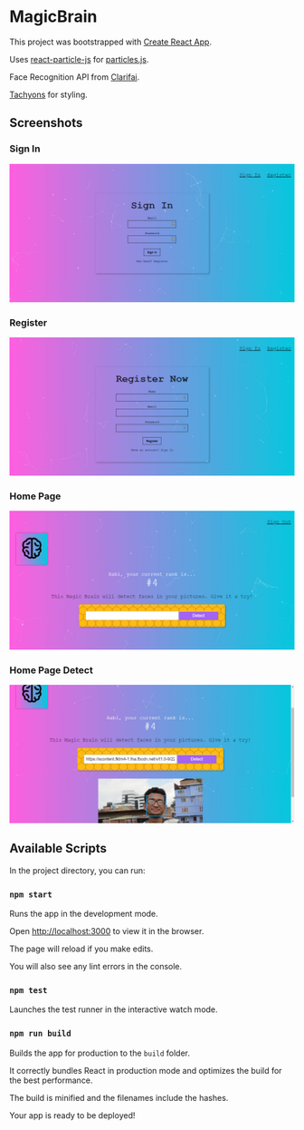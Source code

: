 # MagicBrain

This project was bootstrapped with [Create React App](https://github.com/facebookincubator/create-react-app).

Uses [react-particle-js](https://www.npmjs.com/package/react-particles-js) for [particles.js](https://vincentgarreau.com/particles.js/).

Face Recognition API from [Clarifai](https://www.clarifai.com/).

[Tachyons](http://tachyons.io) for styling.

## Screenshots

### Sign In

![Sign In](front-end/screenshots/magicbrain1.jpg)

### Register

![Register](front-end/screenshots/magicbrain2.jpg)

### Home Page

![Home](front-end/screenshots/magicbrain3.jpg)

### Home Page Detect

![Home detect](front-end/screenshots/magicbrain4.jpg)

## Available Scripts

In the project directory, you can run:

### `npm start`

Runs the app in the development mode.

Open [http://localhost:3000](http://localhost:3000) to view it in the browser.

The page will reload if you make edits.

You will also see any lint errors in the console.

### `npm test`

Launches the test runner in the interactive watch mode.

### `npm run build`

Builds the app for production to the `build` folder.

It correctly bundles React in production mode and optimizes the build for the best performance.

The build is minified and the filenames include the hashes.

Your app is ready to be deployed!

